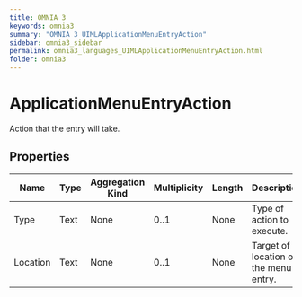 ```yaml
---
title: OMNIA 3
keywords: omnia3
summary: "OMNIA 3 UIMLApplicationMenuEntryAction"
sidebar: omnia3_sidebar
permalink: omnia3_languages_UIMLApplicationMenuEntryAction.html
folder: omnia3
---
```


# ApplicationMenuEntryAction
Action that the entry will take.
## Properties

| Name | Type | Aggregation Kind | Multiplicity | Length | Description |
| --------- | --------- | --------- | --------- | --------- | --------- |
| Type | Text | None | 0..1 | None | Type of action to execute. |
| Location | Text | None | 0..1 | None | Target of location of the menu entry. |


